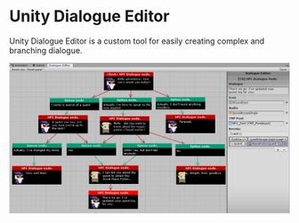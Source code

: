 # Unity Dialogue Editor

Unity Dialogue Editor is a custom tool for easily creating complex and branching dialogue. 


<p align="center">
<img src="docs/readme/tool.png"/>
</p>
